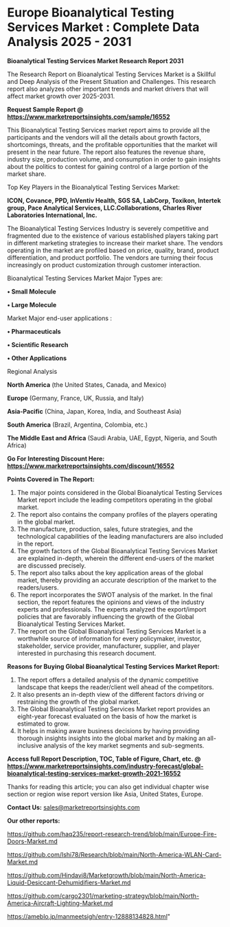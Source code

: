 # Europe Bioanalytical Testing Services Market : Complete Data Analysis 2025 - 2031

<strong>Bioanalytical Testing Services Market Research Report 2031</strong>

The Research Report on Bioanalytical Testing Services Market is a Skillful and Deep Analysis of the Present Situation and Challenges. This research report also analyzes other important trends and market drivers that will affect market growth over 2025-2031.

<strong>Request Sample Report @ <a href=https://www.marketreportsinsights.com/sample/16552>https://www.marketreportsinsights.com/sample/16552</a></strong>

This Bioanalytical Testing Services market report aims to provide all the participants and the vendors will all the details about growth factors, shortcomings, threats, and the profitable opportunities that the market will present in the near future. The report also features the revenue share, industry size, production volume, and consumption in order to gain insights about the politics to contest for gaining control of a large portion of the market share.

Top Key Players in the Bioanalytical Testing Services Market:

<strong>ICON, Covance, PPD, InVentiv Health, SGS SA, LabCorp, Toxikon, Intertek group, Pace Analytical Services, LLC.Collaborations, Charles River Laboratories International, Inc.</strong>

The Bioanalytical Testing Services Industry is severely competitive and fragmented due to the existence of various established players taking part in different marketing strategies to increase their market share. The vendors operating in the market are profiled based on price, quality, brand, product differentiation, and product portfolio. The vendors are turning their focus increasingly on product customization through customer interaction.

Bioanalytical Testing Services Market Major Types are:

<strong>• Small Molecule

• Large Molecule</strong>

Market Major end-user applications :

<strong>• Pharmaceuticals

• Scientific Research

• Other Applications</strong>

Regional Analysis

</u><strong><b>North America</b></strong> (the United States, Canada, and Mexico)

<strong><b>Europe </b></strong>(Germany, France, UK, Russia, and Italy)

<strong><b>Asia-Pacific</b></strong> (China, Japan, Korea, India, and Southeast Asia)

<strong><b>South America</b></strong> (Brazil, Argentina, Colombia, etc.)

<strong><b>The Middle East and Africa</b></strong> (Saudi Arabia, UAE, Egypt, Nigeria, and South Africa)

<strong>Go For Interesting Discount Here: <a href=https://www.marketreportsinsights.com/discount/16552>https://www.marketreportsinsights.com/discount/16552</a></strong>

<strong>Points Covered in The Report:</strong>
<ol>
  <li>The major points considered in the Global Bioanalytical Testing Services Market report include the leading competitors operating in the global market.</li>
  <li>The report also contains the company profiles of the players operating in the global market.</li>
  <li>The manufacture, production, sales, future strategies, and the technological capabilities of the leading manufacturers are also included in the report.</li>
  <li>The growth factors of the Global Bioanalytical Testing Services Market are explained in-depth, wherein the different end-users of the market are discussed precisely.</li>
  <li>The report also talks about the key application areas of the global market, thereby providing an accurate description of the market to the readers/users.</li>
  <li>The report incorporates the SWOT analysis of the market. In the final section, the report features the opinions and views of the industry experts and professionals. The experts analyzed the export/import policies that are favorably influencing the growth of the Global Bioanalytical Testing Services Market.</li>
  <li>The report on the Global Bioanalytical Testing Services Market is a worthwhile source of information for every policymaker, investor, stakeholder, service provider, manufacturer, supplier, and player interested in purchasing this research document.</li>
</ol>
<strong>Reasons for Buying Global Bioanalytical Testing Services Market Report:</strong>

<ol>
  <li>The report offers a detailed analysis of the dynamic competitive landscape that keeps the reader/client well ahead of the competitors.</li>
  <li>It also presents an in-depth view of the different factors driving or restraining the growth of the global market.</li>
  <li>The Global Bioanalytical Testing Services Market report provides an eight-year forecast evaluated on the basis of how the market is estimated to grow.</li>
  <li>It helps in making aware business decisions by having providing thorough insights insights into the global market and by making an all-inclusive analysis of the key market segments and sub-segments.</li>
</ol>
<strong>Access full Report Description, TOC, Table of Figure, Chart, etc. @ <a href=https://www.marketreportsinsights.com/industry-forecast/global-bioanalytical-testing-services-market-growth-2021-16552>https://www.marketreportsinsights.com/industry-forecast/global-bioanalytical-testing-services-market-growth-2021-16552</a></strong>


Thanks for reading this article; you can also get individual chapter wise section or region wise report version like Asia, United States, Europe.

<strong>Contact Us:</strong>
sales@marketreportsinsights.com

<strong>Our other reports:</strong>

<a href=https://github.com/haq235/report-research-trend/blob/main/Europe-Fire-Doors-Market.md>https://github.com/haq235/report-research-trend/blob/main/Europe-Fire-Doors-Market.md</a>

<a href=https://github.com/Ishi78/Research/blob/main/North-America-WLAN-Card-Market.md>https://github.com/Ishi78/Research/blob/main/North-America-WLAN-Card-Market.md</a>

<a href=https://github.com/Hindavi8/Marketgrowth/blob/main/North-America-Liquid-Desiccant-Dehumidifiers-Market.md>https://github.com/Hindavi8/Marketgrowth/blob/main/North-America-Liquid-Desiccant-Dehumidifiers-Market.md</a>

<a href=https://github.com/cargo2301/marketing-strategy/blob/main/North-America-Aircraft-Lighting-Market.md>https://github.com/cargo2301/marketing-strategy/blob/main/North-America-Aircraft-Lighting-Market.md</a>

<a href=https://ameblo.jp/manmeetsigh/entry-12888134828.html>https://ameblo.jp/manmeetsigh/entry-12888134828.html</a>"
